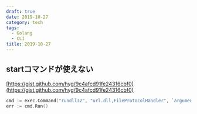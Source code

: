 ```yaml
---
draft: true
date: 2019-10-27
category: tech
tags:
  - Golang
  - CLI
title: 2019-10-27
---
```


## startコマンドが使えない

[https://gist.github.com/hyg/9c4afcd91fe24316cbf0](https://gist.github.com/hyg/9c4afcd91fe24316cbf0)

```go
cmd := exec.Command("rundll32", "url.dll,FileProtocolHandler", `argument`)
err := cmd.Run()
```
